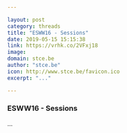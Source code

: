 ```yaml
---

layout: post
category: threads
title: "ESWW16 - Sessions"
date: 2019-05-15 15:15:38
link: https://vrhk.co/2VFxj18
image: 
domain: stce.be
author: "stce.be"
icon: http://www.stce.be/favicon.ico
excerpt: "..."

---
```


### ESWW16 - Sessions

...